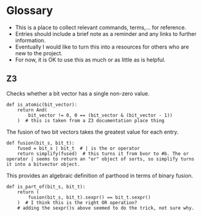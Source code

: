 # Glossary

- This is a place to collect relevant commands, terms,... for reference.
- Entries should include a brief note as a reminder and any links to further information.
- Eventually I would like to turn this into a resources for others who are new to the project.
- For now, it is OK to use this as much or as little as is helpful.

## Z3

Checks whether a bit vector has a single non-zero value.

    def is_atomic(bit_vector):
        return And(
            bit_vector != 0, 0 == (bit_vector & (bit_vector - 1))
        )  # this is taken from a Z3 documentation place thing

The fusion of two bit vectors takes the greatest value for each entry.

    def fusion(bit_s, bit_t):
        fused = bit_s | bit_t  # | is the or operator
        return simplify(fused)  # this turns it from bvor to #b. The or operator | seems to return an "or" object of sorts, so simplify turns it into a bitvector object. 

This provides an algebraic definition of parthood in terms of binary fusion.

    def is_part_of(bit_s, bit_t):
        return (
            fusion(bit_s, bit_t).sexpr() == bit_t.sexpr()
        )  # I think this is the right OR operation?
        # adding the sexpr()s above seemed to do the trick, not sure why.

